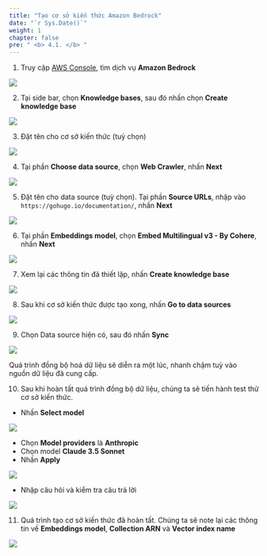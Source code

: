 ```yaml
---
title: "Tạo cơ sở kiến thức Amazon Bedrock"
date: "`r Sys.Date()`" 
weight: 1 
chapter: false
pre: " <b> 4.1. </b> "
---
```


1. Truy cập [AWS Console](https://console.aws.amazon.com/console), tìm dịch vụ **Amazon Bedrock**

![](/images/4.advanced/0014-createknowledgebase.png)

2. Tại side bar, chọn **Knowledge bases**, sau đó nhấn chọn **Create knowledge base**

![](/images/4.advanced/0001-createknowledgebase.png)

3. Đặt tên cho cơ sở kiến thức (tuỳ chọn)

![](/images/4.advanced/0002-createknowledgebase.png)

4. Tại phần **Choose data source**, chọn **Web Crawler**, nhấn **Next**

![](/images/4.advanced/0003-createknowledgebase.png)

5. Đặt tên cho data source (tuỳ chọn). Tại phần **Source URLs**, nhập vào `https://gohugo.io/documentation/`, nhấn **Next**

![](/images/4.advanced/0004-createknowledgebase.png)

6. Tại phần **Embeddings model**, chọn **Embed Multilingual v3 - By Cohere**, nhấn **Next**

![](/images/4.advanced/0005-createknowledgebase.png)

7. Xem lại các thông tin đã thiết lập, nhấn **Create knowledge base**

![](/images/4.advanced/0006-createknowledgebase.png)

8. Sau khi cơ sở kiến thức được tạo xong, nhấn **Go to data sources**

![](/images/4.advanced/0007-createknowledgebase.png)

9. Chọn Data source hiện có, sau đó nhấn **Sync**

![](/images/4.advanced/0008-createknowledgebase.png)

Quá trình đồng bộ hoá dữ liệu sẽ diễn ra một lúc, nhanh chậm tuỳ vào nguồn dữ liệu đã cung cấp.

10. Sau khi hoàn tất quá trình đồng bộ dữ liệu, chúng ta sẽ tiến hành test thử cơ sở kiến thức.

- Nhấn **Select model**

![](/images/4.advanced/0009-createknowledgebase.png)

- Chọn **Model providers** là **Anthropic**
- Chọn model **Claude 3.5 Sonnet**
- Nhấn **Apply**

![](/images/4.advanced/0010-createknowledgebase.png)

- Nhập câu hỏi và kiểm tra câu trả lời

![](/images/4.advanced/0011-createknowledgebase.png)

11. Quá trình tạo cơ sở kiến thức đã hoàn tất. Chúng ta sẽ note lại các thông tin về **Embeddings model**, **Collection ARN** và **Vector index name**

![](/images/4.advanced/0012-createknowledgebase.png)
